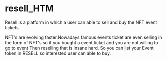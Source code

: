 # resell_HTM

Resell is a platform in which a user can able to sell and buy the NFT event tickets.

NFT's are evolving faster.Nowadays famous events ticket are even selling in the form of NFT's so if you bought a event ticket and you are not willing to go to event Then reselling that is insane hard.
So you can list your  Event token in RESELL so interested user can able to buy.
